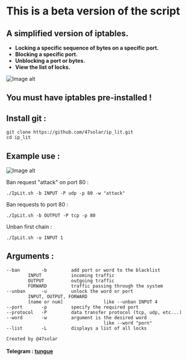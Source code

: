 # This is a beta version of the script

## A simplified version of iptables.
<a><strong><bold>
* Locking a specific sequence of bytes on a specific port.<br>
* Blocking a specific port.<br>
* Unblocking a port or bytes.<br>
* View the list of locks.<br>
</bold></strong></a>

![Image alt](https://github.com/47solar/ip_lit/assets/153699315/02437f7f-65eb-4f54-8661-7b39475f0551)


## You must have iptables pre-installed !

## Install git :
```
git clone https://github.com/47solar/ip_lit.git
cd ip_lit
```

## Example use :

![Image alt](https://github.com/47solar/ip_lit/assets/153699315/ae7813ef-9363-4afb-8828-ce5523cce0d2)

Ban request "attack" on port 80 :
```
./IpLit.sh -b INPUT -P udp -p 80 -w "attack"
```
Ban requests to port 80 :
```
./IpLit.sh -b OUTPUT -P tcp -p 80
```
Unban first chain :
```
./IpLit.sh -u INPUT 1
```
## Arguments :
```
--ban        -b         add port or word to the blacklist
        INPUT           incoming traffic
        OUTPUT          outgoing traffic
        FORWARD         traffic passing through the system
--unban      -u         unlock the word or port
        INPUT, OUTPUT, FORWARD
        [name or num]               like --unban INPUT 4
--port       -p         specify the required port
--protocol   -P         data transfer protocol (tcp, udp, etc...)
--word       -w         argument is the desired word
                                    like --word "porn"
--list       -L         displays a list of all locks
```
```Created by @47solar```<br>
<br><strong>Telegram : <a href="https://t.me/tungueoffensive">tungue</a></strong>
